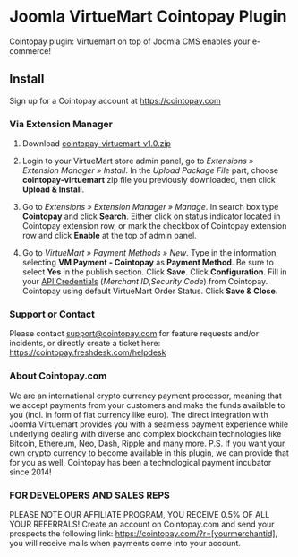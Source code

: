 # Joomla VirtueMart Cointopay Plugin

Cointopay plugin: Virtuemart on top of Joomla CMS enables your e-commerce!


## Install

Sign up for a Cointopay account at <https://cointopay.com>


### Via Extension Manager

1. Download [cointopay-virtuemart-v1.0.zip](https://github.com/Cointopay/Joomla-Virtuemart/releases/download/cointopay-virtuemart-v1.0.zip/cointopay-virtuemart-v1.0.zip)

2. Login to your VirtueMart store admin panel, go to *Extensions » Extension Manager » Install*. In the *Upload Package File* part, choose **cointopay-virtuemart** zip file you previously downloaded, then click **Upload & Install**.

3. Go to *Extensions » Extension Manager » Manage*.
In search box type **Cointopay** and click **Search**. Either click on status indicator located in Cointopay extension row, or mark the checkbox of Cointopay extension row and click **Enable** at the top of admin panel.

4. Go to *VirtueMart » Payment Methods » New*. Type in the information, selecting **VM Payment - Cointopay** as **Payment Method**. Be sure to select **Yes** in the publish section. Click **Save**. Click **Configuration**. Fill in your [API Credentials](http://cointopay.com) (*Merchant ID*,*Security Code*) from Cointopay. Cointopay using default VirtueMart Order Status. Click **Save & Close**.


### Support or Contact
Please contact support@cointopay.com for feature requests and/or incidents, or directly create a ticket here: https://cointopay.freshdesk.com/helpdesk

### About Cointopay.com
We are an international crypto currency payment processor, meaning that we accept payments from your customers and make the funds available to you (incl. in form of fiat currency like euro). The direct integration with Joomla Virtuemart provides you with a seamless payment experience while underlying dealing with diverse and complex blockchain technologies like Bitcoin, Ethereum, Neo, Dash, Ripple and many more. P.S. If you want your own crypto currency to become available in this plugin, we can provide that for you as well, Cointopay has been a technological payment incubator since 2014!

### FOR DEVELOPERS AND SALES REPS
PLEASE NOTE OUR AFFILIATE PROGRAM, YOU RECEIVE 0.5% OF ALL YOUR REFERRALS!
Create an account on Cointopay.com and send your prospects the following link: https://cointopay.com/?r=[yourmerchantid], you will receive mails when payments come into your account.
